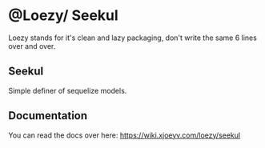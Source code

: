 # @Loezy/ Seekul
Loezy stands for it's clean and lazy packaging, don't write the same 6 lines over and over.

## Seekul
Simple definer of sequelize models.

## Documentation
You can read the docs over here: https://wiki.xjoeyv.com/loezy/seekul